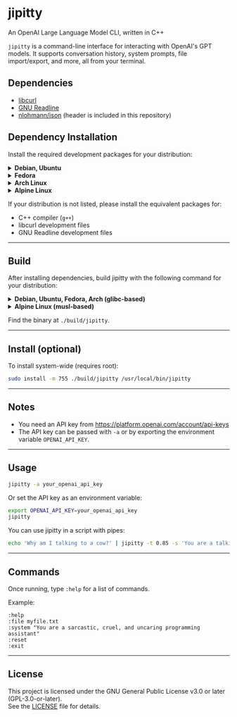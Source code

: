 # jipitty

An OpenAI Large Language Model CLI, written in C++

`jipitty` is a command-line interface for interacting with OpenAI's GPT models. It supports conversation history, system prompts, file import/export, and more, all from your terminal.

## Dependencies

- [libcurl](https://curl.se/libcurl/)
- [GNU Readline](https://tiswww.case.edu/php/chet/readline/rltop.html)
- [nlohmann/json](https://github.com/nlohmann/json) (header is included in this repository)

## Dependency Installation

Install the required development packages for your distribution:

<details>
<summary><strong>Debian, Ubuntu</strong></summary>

```bash
sudo apt-get update
sudo apt-get install -y g++ libcurl4-openssl-dev libreadline-dev
```
</details>

<details>
<summary><strong>Fedora</strong></summary>

```bash
sudo dnf makecache
sudo dnf install -y gcc-c++ libcurl-devel readline-devel
```
</details>

<details>
<summary><strong>Arch Linux</strong></summary>

```bash
sudo pacman -Sy
sudo pacman -S --noconfirm base-devel curl readline
```
</details>

<details>
<summary><strong>Alpine Linux</strong></summary>

```bash
sudo apk update
sudo apk add g++ curl-dev readline-dev argp-standalone
```
</details>

If your distribution is not listed, please install the equivalent packages for:
- C++ compiler (`g++`)
- libcurl development files
- GNU Readline development files

---

## Build

After installing dependencies, build jipitty with the following command for your distribution:

<details>
<summary><strong>Debian, Ubuntu, Fedora, Arch (glibc-based)</strong></summary>

```bash
mkdir -p ./build
g++ -o ./build/jipitty -O3 code/* -lcurl -lreadline -I .
```
</details>

<details>
<summary><strong>Alpine Linux (musl-based)</strong></summary>

```bash
mkdir -p ./build
g++ -o ./build/jipitty -O3 code/* -lcurl -lreadline -largp -I .
```
</details>

Find the binary at `./build/jipitty`.

---

## Install (optional)

To install system-wide (requires root):

```bash
sudo install -m 755 ./build/jipitty /usr/local/bin/jipitty
```

---

## Notes

- You need an API key from https://platform.openai.com/account/api-keys
- The API key can be passed with `-a` or by exporting the environment variable `OPENAI_API_KEY`.

---

## Usage

```bash
jipitty -a your_openai_api_key
```

Or set the API key as an environment variable:

```bash
export OPENAI_API_KEY=your_openai_api_key
jipitty
```

You can use jipitty in a script with pipes:

```bash
echo 'Why am I talking to a cow?' | jipitty -t 0.85 -s 'You are a talking cow that speaks in short riddles and cryptic symbolism' | cowsay
```

---

## Commands

Once running, type `:help` for a list of commands.

Example:

```
:help
:file myfile.txt
:system "You are a sarcastic, cruel, and uncaring programming assistant"
:reset
:exit
```

---

## License

This project is licensed under the GNU General Public License v3.0 or later (GPL-3.0-or-later).  
See the [LICENSE](LICENSE) file for details.
